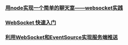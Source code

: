 ### [用node实现一个简单的聊天室——websocket实践](https://juejin.im/post/5b6d0142e51d45196350249c)
### [WebSocket 快速入门](https://juejin.im/post/5c0d0e466fb9a049f66beefe)
### [利用WebSocket和EventSource实现服务端推送](https://juejin.im/post/5c121c77f265da614a3a5e07)
